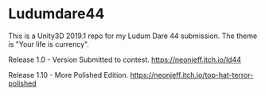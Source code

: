 # Ludumdare44

This is a Unity3D 2019.1 repo for my Ludum Dare 44 submission.  The theme is "Your life is currency".

Release 1.0 - Version Submitted to contest.  https://neonjeff.itch.io/ld44

Release 1.10 - More Polished Edition. https://neonjeff.itch.io/top-hat-terror-polished
